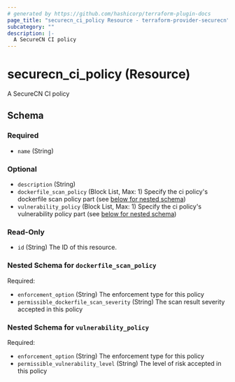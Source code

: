 ```yaml
---
# generated by https://github.com/hashicorp/terraform-plugin-docs
page_title: "securecn_ci_policy Resource - terraform-provider-securecn"
subcategory: ""
description: |-
  A SecureCN CI policy
---
```


# securecn_ci_policy (Resource)

A SecureCN CI policy



<!-- schema generated by tfplugindocs -->
## Schema

### Required

- `name` (String)

### Optional

- `description` (String)
- `dockerfile_scan_policy` (Block List, Max: 1) Specify the ci policy's dockerfile scan policy part (see [below for nested schema](#nestedblock--dockerfile_scan_policy))
- `vulnerability_policy` (Block List, Max: 1) Specify the ci policy's vulnerability policy part (see [below for nested schema](#nestedblock--vulnerability_policy))

### Read-Only

- `id` (String) The ID of this resource.

<a id="nestedblock--dockerfile_scan_policy"></a>
### Nested Schema for `dockerfile_scan_policy`

Required:

- `enforcement_option` (String) The enforcement type for this policy
- `permissible_dockerfile_scan_severity` (String) The scan result severity accepted in this policy


<a id="nestedblock--vulnerability_policy"></a>
### Nested Schema for `vulnerability_policy`

Required:

- `enforcement_option` (String) The enforcement type for this policy
- `permissible_vulnerability_level` (String) The level of risk accepted in this policy


